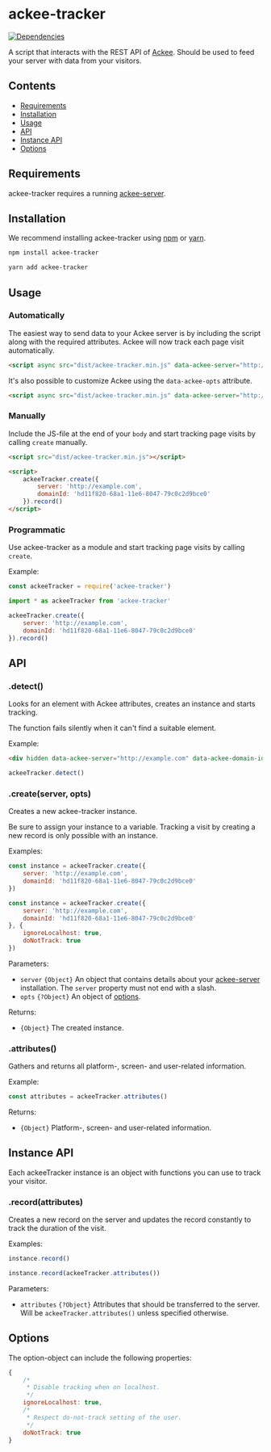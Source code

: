 # ackee-tracker

[![Dependencies](https://david-dm.org/electerious/ackee-tracker.svg)](https://david-dm.org/electerious/ackee-tracker#info=dependencies)

A script that interacts with the REST API of [Ackee](https://github.com/electerious/Ackee). Should be used to feed your server with data from your visitors.

## Contents

- [Requirements](#requirements)
- [Installation](#installation)
- [Usage](#usage)
- [API](#api)
- [Instance API](#instance-api)
- [Options](#options)

## Requirements

ackee-tracker requires a running [ackee-server](https://github.com/electerious/ackee-server).

## Installation

We recommend installing ackee-tracker using [npm](https://npmjs.com) or [yarn](https://yarnpkg.com).

```sh
npm install ackee-tracker
```

```sh
yarn add ackee-tracker
```

## Usage

### Automatically

The easiest way to send data to your Ackee server is by including the script along with the required attributes. Ackee will now track each page visit automatically.

```html
<script async src="dist/ackee-tracker.min.js" data-ackee-server="http://example.com" data-ackee-domain-id="hd11f820-68a1-11e6-8047-79c0c2d9bce0"></script>
```

It's also possible to customize Ackee using the `data-ackee-opts` attribute.

```html
<script async src="dist/ackee-tracker.min.js" data-ackee-server="http://example.com" data-ackee-domain-id="hd11f820-68a1-11e6-8047-79c0c2d9bce0" data-ackee-opts='{ "ignoreLocalhost": true, "doNotTrack": true }'></script>
```

### Manually

Include the JS-file at the end of your `body` and start tracking page visits by calling `create` manually.

```html
<script src="dist/ackee-tracker.min.js"></script>

<script>
	ackeeTracker.create({
		server: 'http://example.com',
		domainId: 'hd11f820-68a1-11e6-8047-79c0c2d9bce0'
	}).record()
</script>
```

### Programmatic

Use ackee-tracker as a module and start tracking page visits by calling `create`.

Example:

```js
const ackeeTracker = require('ackee-tracker')
```

```js
import * as ackeeTracker from 'ackee-tracker'

ackeeTracker.create({
	server: 'http://example.com',
	domainId: 'hd11f820-68a1-11e6-8047-79c0c2d9bce0'
}).record()
```

## API

### .detect()

Looks for an element with Ackee attributes, creates an instance and starts tracking.

The function fails silently when it can't find a suitable element.

Example:

```html
<div hidden data-ackee-server="http://example.com" data-ackee-domain-id="hd11f820-68a1-11e6-8047-79c0c2d9bce0"></div>
```

```js
ackeeTracker.detect()
```

### .create(server, opts)

Creates a new ackee-tracker instance.

Be sure to assign your instance to a variable. Tracking a visit by creating a new record is only possible with an instance.

Examples:

```js
const instance = ackeeTracker.create({
	server: 'http://example.com',
	domainId: 'hd11f820-68a1-11e6-8047-79c0c2d9bce0'
})
```

```js
const instance = ackeeTracker.create({
	server: 'http://example.com',
	domainId: 'hd11f820-68a1-11e6-8047-79c0c2d9bce0'
}, {
	ignoreLocalhost: true,
	doNotTrack: true
})
```

Parameters:

- `server` `{Object}` An object that contains details about your [ackee-server](https://github.com/electerious/ackee-server) installation. The `server` property must not end with a slash.
- `opts` `{?Object}` An object of [options](#options).

Returns:

- `{Object}` The created instance.

### .attributes()

Gathers and returns all platform-, screen- and user-related information.

Example:

```js
const attributes = ackeeTracker.attributes()
```

Returns:

- `{Object}` Platform-, screen- and user-related information.

## Instance API

Each ackeeTracker instance is an object with functions you can use to track your visitor.

### .record(attributes)

Creates a new record on the server and updates the record constantly to track the duration of the visit.

Examples:

```js
instance.record()
```

```js
instance.record(ackeeTracker.attributes())
```

Parameters:

- `attributes` `{?Object}` Attributes that should be transferred to the server. Will be `ackeeTracker.attributes()` unless specified otherwise.

## Options

The option-object can include the following properties:

```js
{
	/*
	 * Disable tracking when on localhost.
	 */
	ignoreLocalhost: true,
	/*
	 * Respect do-not-track setting of the user.
	 */
	doNotTrack: true
}
```